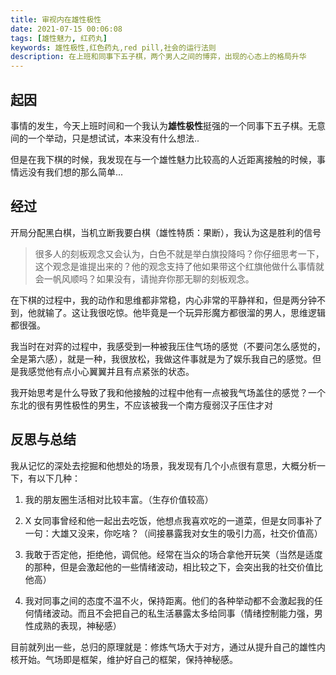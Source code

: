 ```yaml
---
title: 审视内在雄性极性
date: 2021-07-15 00:06:08
tags: [雄性魅力, 红药丸]
keywords: 雄性极性,红色药丸,red pill,社会的运行法则
description: 在上班和同事下五子棋，两个男人之间的博弈，出现的心态上的格局升华
---
```


## 起因

事情的发生，今天上班时间和一个我认为**雄性极性**挺强的一个同事下五子棋。无意间的一个举动，只是想试试，本来没有什么想法..

但是在我下棋的时候，我发现在与一个雄性魅力比较高的人近距离接触的时候，事情远没有我们想的那么简单...

## 经过

开局分配黑白棋，当机立断我要白棋（雄性特质：果断），我认为这是胜利的信号
> 很多人的刻板观念又会认为，白色不就是举白旗投降吗？你仔细思考一下，这个观念是谁提出来的？他的观念支持了他如果带这个红旗他做什么事情就会一帆风顺吗？如果没有，请抛弃你那无聊的刻板观念。

在下棋的过程中，我的动作和思维都非常稳，内心非常的平静祥和，但是两分钟不到，他就输了。这让我很吃惊。他毕竟是一个玩异形魔方都很溜的男人，思维逻辑都很强。

我当时在对弈的过程中，我感受到一种被我压住气场的感觉（不要问怎么感觉的，全是第六感），就是一种，我很放松，我做这件事就是为了娱乐我自己的感觉。但是我感觉他有点小心翼翼并且有点紧张的状态。

我开始思考是什么导致了我和他接触的过程中他有一点被我气场盖住的感觉？一个东北的很有男性极性的男生，不应该被我一个南方瘦弱汉子压住才对

## 反思与总结

我从记忆的深处去挖掘和他想处的场景，我发现有几个小点很有意思，大概分析一下，有以下几种：

1. 我的朋友圈生活相对比较丰富。（生存价值较高）

2. X 女同事曾经和他一起出去吃饭，他想点我喜欢吃的一道菜，但是女同事补了一句：大雄又没来，你吃啥？（间接暴露我对女生的吸引力高，社交价值高）

3. 我敢于否定他，拒绝他，调侃他。经常在当众的场合拿他开玩笑（当然是适度的那种，但是会激起他的一些情绪波动，相比较之下，会突出我的社交价值比他高）

4. 我对同事之间的态度不温不火，保持距离。他们的各种举动都不会激起我的任何情绪波动。而且不会把自己的私生活暴露太多给同事（情绪控制能力强，男性成熟的表现，神秘感）

目前就列出一些，总归的原理就是：修炼气场大于对方，通过从提升自己的雄性内核开始。气场即是框架，维护好自己的框架，保持神秘感。
